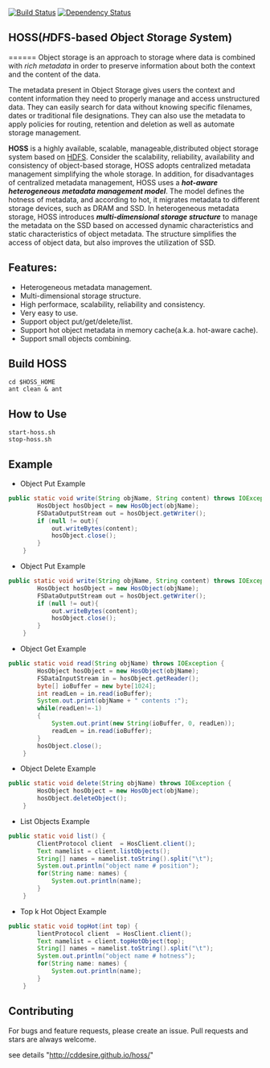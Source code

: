 [![Build Status](https://api.travis-ci.org/DozerMapper/dozer.png)](https://github.com/cddesire)
[![Dependency Status](https://www.versioneye.com/user/projects/5325a858ec137554460002e1/badge.png)](https://github.com/cddesire)

## HOSS(***H***DFS-based ***O***bject ***S***torage ***S***ystem)
======
Object storage is an approach to storage where data is combined with *rich metadata* in order to preserve information about both the context and the content of the data.

The metadata present in Object Storage gives users the context and content information they need to properly manage and access unstructured data.  They can easily search for data without knowing specific filenames, dates or traditional file designations.  They can also use the metadata to apply policies for routing, retention and deletion as well as automate storage management. 

**HOSS** is a highly available, scalable, manageable,distributed object storage system based on [HDFS](http://hadoop.apache.org/, "hadoop"). Consider the scalability, reliability, availability and consistency of object-based storage, HOSS adopts centralized metadata management simplifying the whole storage. In addition, for disadvantages of centralized metadata management, HOSS uses a ***hot-aware heterogeneous metadata management model***. The model defines the hotness of metadata, and according to hot, it migrates metadata to different storage devices, such as DRAM and SSD. 
In heterogeneous metadata storage, HOSS introduces ***multi-dimensional storage structure*** to manage the metadata on the SSD based on accessed dynamic characteristics and static characteristics of object metadata. The structure simplifies the access of object data, but also improves the utilization of SSD.


##	Features:
-	Heterogeneous metadata management.
-	Multi-dimensional storage structure.
-	High performace, scalability, reliability and consistency.
-	Very easy to use.
-	Support object put/get/delete/list. 
-	Support hot object metadata in memory cache(a.k.a. hot-aware cache).
-	Support small objects combining.


##  Build HOSS
``` shell
cd $HOSS_HOME 
ant clean & ant
```

##  How to Use

``` shell
start-hoss.sh 
stop-hoss.sh 
```

##  Example
- Object Put Example

``` java
public static void write(String objName, String content) throws IOException {
		HosObject hosObject = new HosObject(objName);
		FSDataOutputStream out = hosObject.getWriter();
		if (null != out){
			out.writeBytes(content);
			hosObject.close();
		}
	}
```

- Object Put Example

``` java
public static void write(String objName, String content) throws IOException {
		HosObject hosObject = new HosObject(objName);
		FSDataOutputStream out = hosObject.getWriter();
		if (null != out){
			out.writeBytes(content);
			hosObject.close();
		}
	}
```

- Object Get Example

``` java
public static void read(String objName) throws IOException {
		HosObject hosObject = new HosObject(objName);
		FSDataInputStream in = hosObject.getReader();
		byte[] ioBuffer = new byte[1024];  
        int readLen = in.read(ioBuffer); 
        System.out.print(objName + " contents :");
        while(readLen!=-1)  
        {  
            System.out.print(new String(ioBuffer, 0, readLen));  
            readLen = in.read(ioBuffer);  
        }  
		hosObject.close();
	}
```

- Object Delete Example

``` java
public static void delete(String objName) throws IOException {
		HosObject hosObject = new HosObject(objName);
		hosObject.deleteObject();
	}
```

- List Objects Example

``` java
public static void list() {
		ClientProtocol client  = HosClient.client();
		Text namelist = client.listObjects();
		String[] names = namelist.toString().split("\t");
		System.out.println("object name # position");
		for(String name: names) {
			System.out.println(name);
		}
	}
```

- Top k Hot Object Example

``` java
public static void topHot(int top) {
		lientProtocol client  = HosClient.client();
		Text namelist = client.topHotObject(top);
		String[] names = namelist.toString().split("\t");
		System.out.println("object name # hotness");
		for(String name: names) {
			System.out.println(name);
		}
	}
```


##  Contributing
For bugs and feature requests, please create an issue. Pull requests and stars are always welcome.

see details  "http://cddesire.github.io/hoss/"
